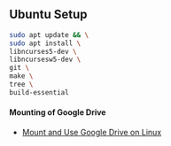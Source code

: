 ## Ubuntu Setup

```bash
sudo apt update && \
sudo apt install \
libncurses5-dev \
libncursesw5-dev \
git \
make \
tree \
build-essential
```


#### Mounting of Google Drive 

- [Mount and Use Google Drive on Linux](https://linuxhint.com/mount_google_drive_linux_mint/)
